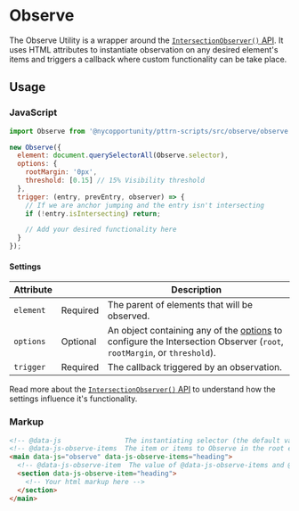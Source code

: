 # Observe

The Observe Utility is a wrapper around the [`IntersectionObserver()` API](https://developer.mozilla.org/en-US/docs/Web/API/Intersection_Observer_API). It uses HTML attributes to instantiate observation on any desired element's items and triggers a callback where custom functionality can be take place.

## Usage

### JavaScript

```javascript
import Observe from '@nycopportunity/pttrn-scripts/src/observe/observe';

new Observe({
  element: document.querySelectorAll(Observe.selector),
  options: {
    rootMargin: '0px',
    threshold: [0.15] // 15% Visibility threshold
  },
  trigger: (entry, prevEntry, observer) => {
    // If we are anchor jumping and the entry isn't intersecting
    if (!entry.isIntersecting) return;

    // Add your desired functionality here
  }
});
```

#### Settings

Attribute |          | Description
----------|----------|-
`element` | Required | The parent of elements that will be observed.
`options` | Optional | An object containing any of the [options](https://developer.mozilla.org/en-US/docs/Web/API/IntersectionObserver/IntersectionObserver#parameters) to configure the Intersection Observer (`root`, `rootMargin`, or `threshold`).
`trigger` | Required | The callback triggered by an observation.

Read more about the [`IntersectionObserver()` API](https://developer.mozilla.org/en-US/docs/Web/API/Intersection_Observer_API) to understand how the settings influence it's functionality.

### Markup

```html
<!-- @data-js                The instantiating selector (the default value is set to Observe.selector) -->
<!-- @data-js-observe-items  The item or items to Observe in the root element -->
<main data-js="observe" data-js-observe-items="heading">
  <!-- @data-js-observe-item  The value of @data-js-observe-items and @data-js-observe-item should match -->
  <section data-js-observe-item="heading">
    <!-- Your html markup here -->
  </section>
</main>
```
